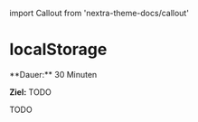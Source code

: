 import Callout from 'nextra-theme-docs/callout'

# localStorage

<Callout>
  **Dauer:** 30 Minuten
  
  **Ziel:** TODO
</Callout>

TODO
